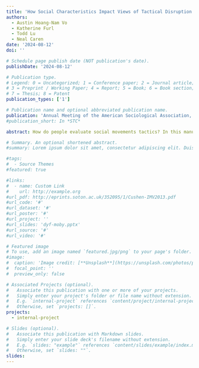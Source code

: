 ```yaml
---
title: 'How Social Characteristics Impact Views of Tactical Disruption and Effectiveness'
authors:
  - Austin Hoang-Nam Vo
  - Katherine Furl
  - Todd Lu
  - Neal Caren
date: '2024-08-12'
doi: ''

# Schedule page publish date (NOT publication's date).
publishDate: '2024-08-12'

# Publication type.
# Legend: 0 = Uncategorized; 1 = Conference paper; 2 = Journal article;
# 3 = Preprint / Working Paper; 4 = Report; 5 = Book; 6 = Book section;
# 7 = Thesis; 8 = Patent
publication_types: ['1']

# Publication name and optional abbreviated publication name.
publication: 'Annual Meeting of the American Sociological Association, Montréal, Québec'
#publication_short: In *STC*

abstract: How do people evaluate social movements tactics? In this manuscript, we test the relative importance of personal demographics and tactical dimensions in shaping the perception of a tactic’s disruptive capacity or effectiveness.We build on existing work investigating the influence of tactical properties on perceptions of protests, considering the additional impact of perceivers’ locations in broader sociopolitical systems. We conducted a survey experiment on tactic opinions with a random sample of U.S. voters. Employing Bradley-Terry models for our paired choice data, we find that while tactical dimensions influenced perceptions of both disruption and effectiveness, respondent sociodemographic and political characteristics matter for perceived effectiveness but not disruption. Our research on varying tactical perceptions across different demographic groups highlights the need for scholars to focus on the interactive nature of protest events.

# Summary. An optional shortened abstract.
#summary: Lorem ipsum dolor sit amet, consectetur adipiscing elit. Duis posuere tellus ac convallis placerat. Proin tincidunt magna sed ex sollicitudin condimentum.

#tags:
#  - Source Themes
#featured: true

#links:
#  - name: Custom Link
#    url: http://example.org
#url_pdf: http://eprints.soton.ac.uk/352095/1/Cushen-IMV2013.pdf
#url_code: '#'
#url_dataset: '#'
#url_poster: '#'
#url_project: ''
#url_slides: 'dyf-moby.pptx'
#url_source: '#'
#url_video: '#'

# Featured image
# To use, add an image named `featured.jpg/png` to your page's folder.
#image:
#  caption: 'Image credit: [**Unsplash**](https://unsplash.com/photos/pLCdAaMFLTE)#'
#  focal_point: ''
#  preview_only: false

# Associated Projects (optional).
#   Associate this publication with one or more of your projects.
#   Simply enter your project's folder or file name without extension.
#   E.g. `internal-project` references `content/project/internal-project/index.md`.
#   Otherwise, set `projects: []`.
projects:
  - internal-project

# Slides (optional).
#   Associate this publication with Markdown slides.
#   Simply enter your slide deck's filename without extension.
#   E.g. `slides: "example"` references `content/slides/example/index.md`.
#   Otherwise, set `slides: ""`.
slides:
---
```

